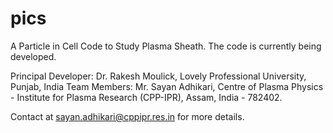 # pics
A Particle in Cell Code to Study Plasma Sheath. The code is currently being developed. 

Principal Developer: Dr. Rakesh Moulick, Lovely Professional University, Punjab, India
Team Members: Mr. Sayan Adhikari, Centre of Plasma Physics - Institute for Plasma Research (CPP-IPR), Assam, India - 782402.

Contact at sayan.adhikari@cppipr.res.in for more details.
